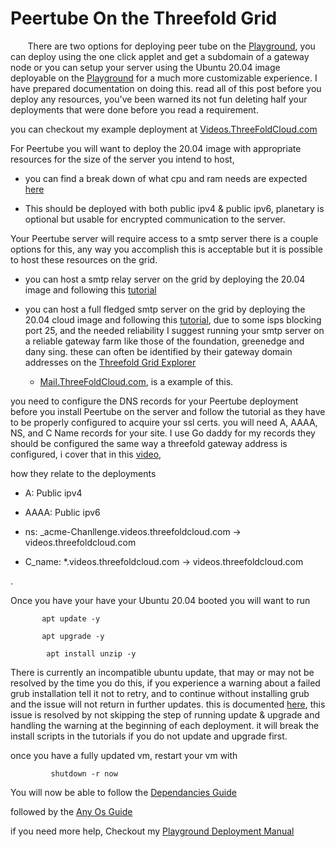 # Peertube On the Threefold Grid   

  

   

  

&nbsp;&nbsp;&nbsp;&nbsp;&nbsp;&nbsp; There are two options for deploying peer tube on the [Playground](https://play.grid.tf), you can deploy using the one click applet and get a subdomain of a gateway node or you can setup your server using the Ubuntu 20.04 image deployable on the [Playground](https://Play.grid.tf) for a much more customizable experience. I have prepared documentation on doing this. read all of this post before you deploy any resources, you've been warned its not fun deleting half your deployments that were done before you read a requirement.   

  

   

  

you can checkout my example deployment at [Videos.ThreeFoldCloud.com](https://videos.threefoldcloud.com)  

  

   

  

For Peertube you will want to deploy the 20.04 image with appropriate resources for the size of the server you intend to host,   

  

- you can find a break down of what cpu and ram needs are expected [here](https://joinpeertube.org/en_US/faq#should-i-have-a-big-server-to-run-peertube) 

  

- This should be deployed with both public ipv4 & public ipv6, planetary is optional but usable for encrypted communication to the server.   

  

   

  

Your Peertube server will require access to a smtp server there is a couple options for this, any way you accomplish this is acceptable but it is possible to host these resources on the grid.   

  

   

  

- you can host a smtp relay server on the grid by deploying the 20.04 image and following this [tutorial](https://www.linuxbabe.com/mail-server/postfix-smtp-relay-ubuntu-sendinblue)  

  

   

  

- you can host a full fledged smtp server on the grid by deploying the 20.04 cloud image and following this [tutorial](https://www.linuxbabe.com/mail-server/ubuntu-20-04-iredmail-server-installation), due to some isps blocking port 25, and the needed reliability I suggest running your smtp server on a reliable gateway farm like those of the foundation, greenedge and dany sing. these can often be identified by their gateway domain addresses on the [Threefold Grid Explorer](https://dashboard.grid.tf/explorer/nodes)  

  

  - [Mail.ThreeFoldCloud.com](https://mail.threefoldcloud.com), is a example of this.   

  

   

  

you need to configure the DNS records for your Peertube deployment before you install Peertube on the server and follow the tutorial as they have to be properly configured to acquire your ssl certs. you will need A, AAAA, NS, and C Name records for your site. I use Go daddy for my records they should be configured the same way a threefold gateway address is configured, i cover that in this [video](https://www.youtube.com/watch?v=axvKipK7MQM&ab_channel=DrewSmith),  

  

how they relate to the deployments   

  

- A: Public ipv4   

  

- AAAA: Public ipv6  

  

- ns: _acme-Chanllenge.videos.threefoldcloud.com -> videos.threefoldcloud.com  

  

- C_name: *.videos.threefoldcloud.com -> videos.threefoldcloud.com  

  

   

  

   

. 

  

  Once you have your have your Ubuntu 20.04 booted you will want to run   

  

    

  

           apt update -y  

           apt upgrade -y  
           
	        apt install unzip -y 

  

		     

  

There is currently an incompatible ubuntu update, that may or may not be resolved by the time you do this, if you experience a warning about a failed grub installation tell it not to retry, and to continue without installing grub and the issue will not return in further updates. this is documented [here](https://github.com/threefoldtech/test_feedback/issues/319), this issue is resolved by not skipping the step of running update & upgrade and handling the warning at the beginning of each deployment. it will break the install scripts in the tutorials if you do not update and upgrade first.   

  

   

  

once you have a fully updated vm, restart your vm with   

  

   

  

             shutdown -r now  

  

			   

  

You will now be able to follow the [Dependancies Guide](https://docs.joinpeertube.org/dependencies)  

  

followed by the [Any Os Guide](https://docs.joinpeertube.org/install-any-os)

if you need more help, Checkout my [Playground Deployment Manual](https://github.com/Parkers145/info_manual3/blob/development/wiki/play/playground.md)

